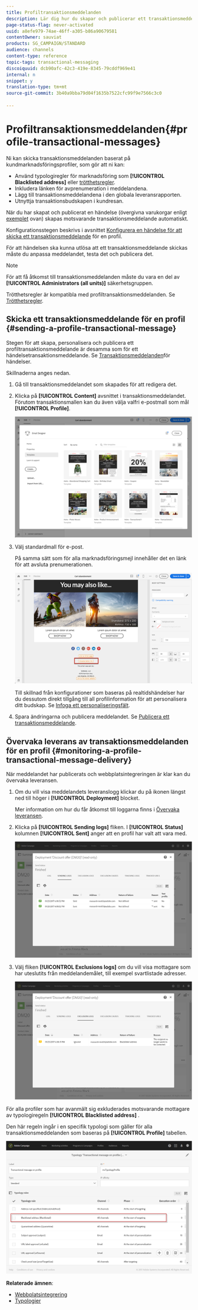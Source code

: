 ```yaml
---
title: Profiltransaktionsmeddelanden
description: Lär dig hur du skapar och publicerar ett transaktionsmeddelande för en profil.
page-status-flag: never-activated
uuid: a8efe979-74ae-46ff-a305-b86a90679581
contentOwner: sauviat
products: SG_CAMPAIGN/STANDARD
audience: channels
content-type: reference
topic-tags: transactional-messaging
discoiquuid: dcb90afc-42c3-419e-8345-79cddf969e41
internal: n
snippet: y
translation-type: tm+mt
source-git-commit: 3b40a9bba79d04f1635b7522cfc99f9e7566c3c0

---
```



# Profiltransaktionsmeddelanden{#profile-transactional-messages}

Ni kan skicka transaktionsmeddelanden baserat på kundmarknadsföringsprofiler, som gör att ni kan:

* Använd typologiregler för marknadsföring som **[!UICONTROL Blacklisted address]** eller [trötthetsregler](../../sending/using/fatigue-rules.md).
* Inkludera länken för avprenumeration i meddelandena.
* Lägg till transaktionsmeddelandena i den globala leveransrapporten.
* Utnyttja transaktionsbudskapen i kundresan.

När du har skapat och publicerat en händelse (övergivna varukorgar enligt [exemplet](../../channels/using/about-transactional-messaging.md#transactional-messaging-operating-principle) ovan) skapas motsvarande transaktionsmeddelande automatiskt.

Konfigurationsstegen beskrivs i avsnittet [Konfigurera en händelse för att skicka ett transaktionsmeddelande](../../administration/using/configuring-transactional-messaging.md#use-case--configuring-an-event-to-send-a-transactional-message) för en profil.

För att händelsen ska kunna utlösa att ett transaktionsmeddelande skickas måste du anpassa meddelandet, testa det och publicera det.

>[!NOTE]
>
>För att få åtkomst till transaktionsmeddelanden måste du vara en del av **[!UICONTROL Administrators (all units)]** säkerhetsgruppen.
>
>Trötthetsregler är kompatibla med profiltransaktionsmeddelanden. Se [Trötthetsregler](../../sending/using/fatigue-rules.md).

## Skicka ett transaktionsmeddelande för en profil {#sending-a-profile-transactional-message}

Stegen för att skapa, personalisera och publicera ett profiltransaktionsmeddelande är desamma som för ett händelsetransaktionsmeddelande. Se [Transaktionsmeddelanden](../../channels/using/event-transactional-messages.md)för händelser.

Skillnaderna anges nedan.

1. Gå till transaktionsmeddelandet som skapades för att redigera det.
1. Klicka på **[!UICONTROL Content]** avsnittet i transaktionsmeddelandet. Förutom transaktionsmallen kan du även välja valfri e-postmall som mål **[!UICONTROL Profile]**.

   ![](assets/message-center_marketing_templates.png)

1. Välj standardmall för e-post.

   På samma sätt som för alla marknadsföringsmejl innehåller det en länk för att avsluta prenumerationen.

   ![](assets/message-center_marketing_perso_unsubscription.png)

   Till skillnad från konfigurationer som baseras på realtidshändelser har du dessutom direkt tillgång till all profilinformation för att personalisera ditt budskap. Se [Infoga ett personaliseringsfält](../../designing/using/personalization.md#inserting-a-personalization-field).

1. Spara ändringarna och publicera meddelandet. Se [Publicera ett transaktionsmeddelande](../../channels/using/event-transactional-messages.md#publishing-a-transactional-message).

## Övervaka leverans av transaktionsmeddelanden för en profil {#monitoring-a-profile-transactional-message-delivery}

När meddelandet har publicerats och webbplatsintegreringen är klar kan du övervaka leveransen.

1. Om du vill visa meddelandets leveranslogg klickar du på ikonen längst ned till höger i **[!UICONTROL Deployment]** blocket.

   Mer information om hur du får åtkomst till loggarna finns i [Övervaka leveransen](../../sending/using/monitoring-a-delivery.md).

1. Klicka på **[!UICONTROL Sending logs]** fliken. I **[!UICONTROL Status]** kolumnen **[!UICONTROL Sent]** anger att en profil har valt att vara med.

   ![](assets/message-center_marketing_sending_logs.png)

1. Välj fliken **[!UICONTROL Exclusions logs]** om du vill visa mottagare som har uteslutits från meddelandemålet, till exempel svartlistade adresser.

   ![](assets/message-center_marketing_exclusion_logs.png)

För alla profiler som har avanmält sig exkluderades motsvarande mottagare av typologiregeln **[!UICONTROL Blacklisted address]** .

Den här regeln ingår i en specifik typologi som gäller för alla transaktionsmeddelanden som baseras på **[!UICONTROL Profile]** tabellen.

![](assets/message-center_marketing_typology.png)

**Relaterade ämnen**:

* [Webbplatsintegrering](../../administration/using/configuring-transactional-messaging.md#integrating-the-triggering-of-the-event-in-a-website)
* [Typologier](../../sending/using/about-typology-rules.md)

